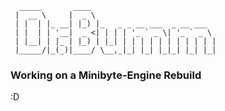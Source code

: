 ```
  _____       ____   
 |  __ \     |  _ \                             
 | |  | |_ __| |_) |_   _ _ __ ___  _ __ ___     
 | |  | | '__|  _ <| | | | '_ ` _ \| '_ ` _ \   
 | |__| | |_ | |_) | |_| | | | | | | | | | | |       
 |_____/|_(_)|____/ \__,_|_| |_| |_|_| |_| |_|      
 ```
                                             
### Working on a Minibyte-Engine Rebuild
:D
<!--
**DrBumm/DrBumm** is a ✨ _special_ ✨ repository because its `README.md` (this file) appears on your GitHub profile.

Here are some ideas to get you started:

- 🔭 I’m currently working on ...
- 🌱 I’m currently learning ...
- 👯 I’m looking to collaborate on ...
- 🤔 I’m looking for help with ...
- 💬 Ask me about ...
- 📫 How to reach me: ...
- 😄 Pronouns: ...
- ⚡ Fun fact: ...
-->
